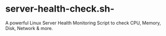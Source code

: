 # server-health-check.sh-
A powerful Linux Server Health Monitoring Script to check CPU, Memory, Disk, Network &amp; more.
